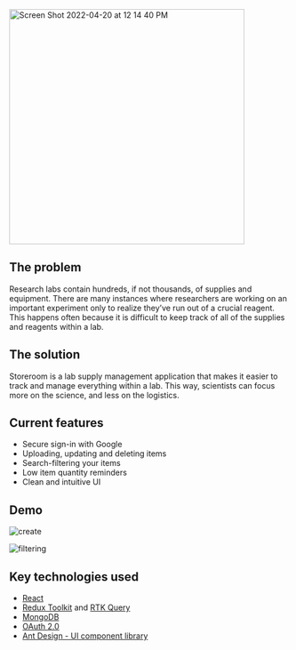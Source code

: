 <img width="423" alt="Screen Shot 2022-04-20 at 12 14 40 PM" src="https://user-images.githubusercontent.com/24427237/164546119-7505e5cf-44ff-48c1-8874-9f44474f9798.png">

## The problem

Research labs contain hundreds, if not thousands, of supplies and equipment. There are many instances where researchers are working on an important experiment only to realize they’ve run out of a crucial reagent. This happens often because it is difficult to keep track of all of the supplies and reagents within a lab.

## The solution

Storeroom is a lab supply management application that makes it easier to track and manage everything within a lab. This way, scientists can focus more on the science, and less on the logistics.

## Current features
- Secure sign-in with Google
- Uploading, updating and deleting items
- Search-filtering your items
- Low item quantity reminders
- Clean and intuitive UI

## Demo
![create](https://user-images.githubusercontent.com/24427237/164559465-320d893b-d645-43c0-a2a1-602cc74685c1.gif)

![filtering](https://user-images.githubusercontent.com/24427237/164559770-54decaec-996c-4dca-b41e-f8ca25ccaec7.gif)


## Key technologies used

- <a href="https://reactjs.org/docs/getting-started.html">React</a>
- <a href="https://redux-toolkit.js.org/">Redux Toolkit</a> and <a href="https://redux-toolkit.js.org/rtk-query/overview">RTK Query</a>
- <a href="https://www.mongodb.com/">MongoDB</a>
- <a href="https://developers.google.com/identity/protocols/oauth2">OAuth 2.0</a>
- <a href="https://ant.design/docs/react/introduce">Ant Design - UI component library</a>
